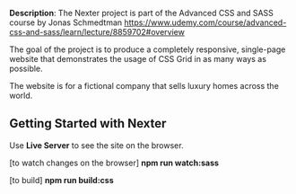 **Description**: The Nexter project is part of the Advanced CSS and SASS course by Jonas Schmedtman https://www.udemy.com/course/advanced-css-and-sass/learn/lecture/8859702#overview

The goal of the project is to produce a completely responsive, single-page website that demonstrates the usage of CSS Grid in as many ways as possible.

The website is for a fictional company that sells luxury homes across the world.

## **Getting Started with Nexter**

Use **Live Server** to see the site on the browser.

[to watch changes on the browser] **npm run watch:sass**

[to build] **npm run build:css**
